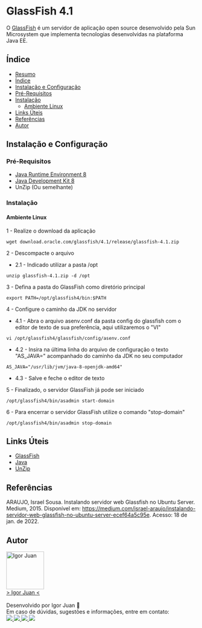 # GlassFish 4.1

O [GlassFish](https://javaee.github.io/glassfish/) é um servidor de aplicação open source desenvolvido pela Sun Microsystem que implementa tecnologias desenvolvidas na plataforma Java EE.

## Índice

<!--ts-->
   * [Resumo](#GlassFish-4.1) 
   * [Índice](#Índice) 
   * [Instalação e Configuração](#Instalação-e-Configuração)
   * [Pré-Requisitos](#Pré-Requisitos)  
   * [Instalação](#Instalação)  
       * [Ambiente Linux](#Ambiente-Linux)
   * [Links Úteis](#Links-Úteis)  
   * [Referências](#Referências)  	
   * [Autor](#Autor)
<!--te-->

## Instalação e Configuração

### Pré-Requisitos

* [Java Runtime Environment 8](https://www.java.com/pt-BR/download/manual.jsp)    
* [Java Development Kit 8](https://www.oracle.com/br/java/technologies/javase/javase8-archive-downloads.html)    
* UnZip (Ou semelhante)

### Instalação

#### Ambiente Linux

1 - Realize o download da aplicação
```
wget download.oracle.com/glassfish/4.1/release/glassfish-4.1.zip
```

2 - Descompacte o arquivo
* 2.1 - Indicado utilizar a pasta /opt
```
unzip glassfish-4.1.zip -d /opt
```
3 - Defina a pasta do GlassFish como diretório principal
```
export PATH=/opt/glassfish4/bin:$PATH
```

4 - Configure o caminho da JDK no servidor 
* 4.1 - Abra o arquivo asenv.conf da pasta config do glassfish com o editor de texto de sua preferência, aqui utilizaremos o "VI"
```
vi /opt/glassfish4/glassfish/config/asenv.conf
```
* 4.2 - Insira na última linha do arquivo de configuração o texto "AS_JAVA=" acompanhado do caminho da JDK no seu computador 
```
AS_JAVA="/usr/lib/jvm/java-8-openjdk-amd64"
```
* 4.3 - Salve e feche o editor de texto


5 - Finalizado, o servidor GlassFish já pode ser iniciado
```
/opt/glassfish4/bin/asadmin start-domain
```

6 - Para encerrar o servidor GlassFish utilize o comando "stop-domain"
```
/opt/glassfish4/bin/asadmin stop-domain
```

## Links Úteis

* [GlassFish](https://javaee.github.io/glassfish/)
* [Java](https://www.java.com/pt-BR/) 
* [UnZip](https://linuxize.com/post/how-to-unzip-files-in-linux/) 

## Referências

ARAUJO, Israel Sousa. Instalando servidor web Glassfish no Ubuntu Server. Medium, 2015. Disponível em: <https://medium.com/israel-araujo/instalando-servidor-web-glassfish-no-ubuntu-server-ecef64a5c95e>. Acesso: 18 de jan. de 2022.

## Autor
<a href="https://br.linkedin.com/in/igor-juan-cordeiro-da-costa-2b4a77101">
<img src="https://avatars.githubusercontent.com/u/50890812?s=400&u=566e615dd1691c75eabd1dcb4ba749be82d1e86c&v=4" width="100px;" alt="Igor Juan" />
</a>
<br />
<a href="https://br.linkedin.com/in/igor-juan-cordeiro-da-costa-2b4a77101" target="_blank"> > Igor Juan < </a><br /><br />
Desenvolvido por Igor Juan 🤙<br />
Em caso de dúvidas, sugestões e informações, entre em contato: <br /> 
<a href="https://br.linkedin.com/in/igor-juan-cordeiro-da-costa-2b4a77101" target="_blank"> <img src="https://img.shields.io/badge/LinkedIn-0077B5?style=for-the-badge&logo=linkedin&logoColor=white" target="_blank"> </a>
<a href="https://www.facebook.com/igorjuan.cordeirodacosta" target="_blank"> <img src="https://img.shields.io/badge/Facebook-1877F2?style=for-the-badge&logo=facebook&logoColor=white" target="_blank"> </a>
<a href="https://twitter.com/zig_cwb" target="_blank"> <img src="https://img.shields.io/badge/Twitter-1DA1F2?style=for-the-badge&logo=twitter&logoColor=white" target="_blank"> </a>
<a href="https://github.com/igorjuancc" target="_blank"> <img src="https://img.shields.io/badge/GitHub-100000?style=for-the-badge&logo=github&logoColor=white" target="_blank"> </a>
